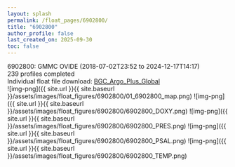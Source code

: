```yaml
---
layout: splash
permalink: /float_pages/6902800/
title: "6902800"
author_profile: false
last_created_on: 2025-09-30
toc: false
---
```

 
6902800: GMMC OVIDE (2018-07-02T23:52 to 2024-12-17T14:17)\
239 profiles completed\
Individual float file download: [BGC_Argo_Plus_Global](https://ftp.soest.hawaii.edu/bgc_argo_plus/Individual_Floats/outliers_removed/6902800_Sprof_processed.nc)\
![img-png]({{ site.url }}{{ site.baseurl }}/assets/images/float_figures/6902800/01_6902800_map.png)
![img-png]({{ site.url }}{{ site.baseurl }}/assets/images/float_figures/6902800/6902800_DOXY.png)
![img-png]({{ site.url }}{{ site.baseurl }}/assets/images/float_figures/6902800/6902800_PRES.png)
![img-png]({{ site.url }}{{ site.baseurl }}/assets/images/float_figures/6902800/6902800_PSAL.png)
![img-png]({{ site.url }}{{ site.baseurl }}/assets/images/float_figures/6902800/6902800_TEMP.png)
